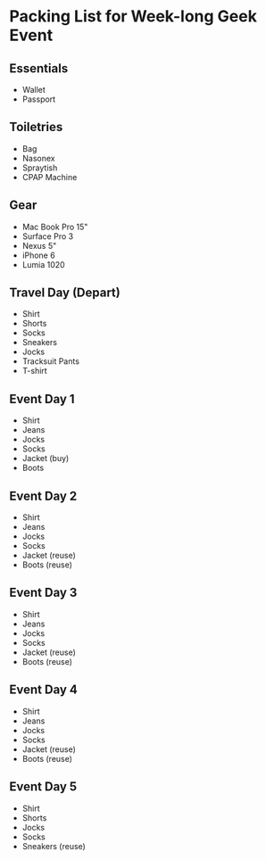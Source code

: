 Packing List for Week-long Geek Event
=====================================

Essentials
-----------
* Wallet
* Passport


Toiletries
----------
* Bag
* Nasonex
* Spraytish
* CPAP Machine


Gear
----
* Mac Book Pro 15"
* Surface Pro 3
* Nexus 5"
* iPhone 6
* Lumia 1020


Travel Day (Depart)
-------------------
* Shirt
* Shorts
* Socks
* Sneakers
* Jocks
* Tracksuit Pants
* T-shirt


Event Day 1
-----------
* Shirt
* Jeans
* Jocks
* Socks
* Jacket (buy)
* Boots


Event Day 2
-----------
* Shirt
* Jeans
* Jocks
* Socks
* Jacket (reuse)
* Boots (reuse)


Event Day 3
-----------
* Shirt
* Jeans
* Jocks
* Socks
* Jacket (reuse)
* Boots (reuse)


Event Day 4
-----------
* Shirt
* Jeans
* Jocks
* Socks
* Jacket (reuse)
* Boots (reuse)


Event Day 5
-----------
* Shirt
* Shorts
* Jocks
* Socks
* Sneakers (reuse)